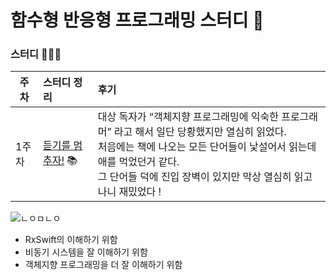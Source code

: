 # 함수형 반응형 프로그래밍 스터디 👻
### 스터디 👨🏼‍💻
| 주차 | 스터디 정리 | 후기 |
|---|:---|:---|
| 1주차 |[듣기를 멈추자!](https://trapezoidal-voyage-66c.notion.site/FRP-ch-1-29c4be9cee594c10844a4a0068a953b7) 📚 | 대상 독자가 “객체지향 프로그래밍에 익숙한 프로그래머” 라고 해서 일단 당황했지만 열심히 읽었다.<br> 처음에는 책에 나오는 모든 단어들이 낯설어서 읽는데 애를 먹었던거 같다.<br> 그 단어들 덕에 진입 장벽이 있지만 막상 열심히 읽고나니 재밌었다 ! |

  

![ㄴㅇㅁㄴㅇ](https://github.com/yuhaeun-la/iOS-Study/assets/65907001/db51e9dd-a6b0-4f3c-9128-70d2f462744a) 
<br>
- RxSwift의 이해하기 위함 
- 비동기 시스템을 잘 이해하기 위함   
- 객체지향 프로그래밍을 더 잘 이해하기 위함 


